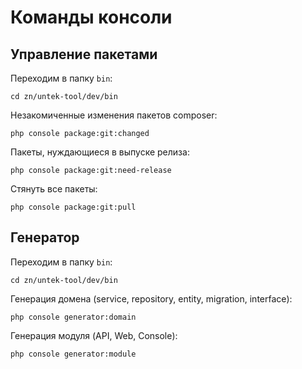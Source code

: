 # Команды консоли

## Управление пакетами

Переходим в папку `bin`:

    cd zn/untek-tool/dev/bin

Незакомиченные изменения пакетов composer:

    php console package:git:changed

Пакеты, нуждающиеся в выпуске релиза:

    php console package:git:need-release

Стянуть все пакеты:

    php console package:git:pull

## Генератор

Переходим в папку `bin`:

    cd zn/untek-tool/dev/bin

Генерация домена (service, repository, entity, migration, interface):

    php console generator:domain

Генерация модуля (API, Web, Console):

    php console generator:module
